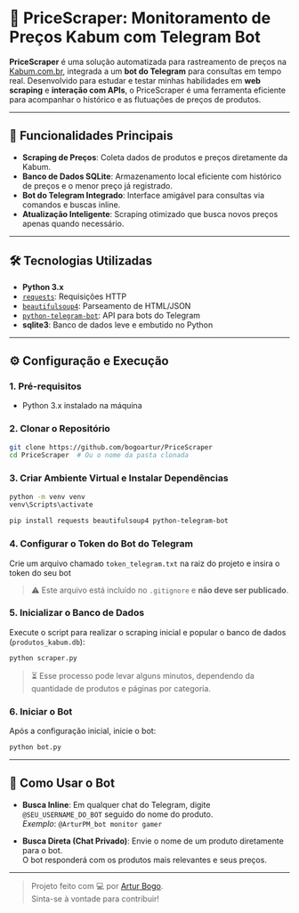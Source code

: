 # 🚀 PriceScraper: Monitoramento de Preços Kabum com Telegram Bot

**PriceScraper** é uma solução automatizada para rastreamento de preços na [Kabum.com.br](https://www.kabum.com.br), integrada a um **bot do Telegram** para consultas em tempo real. Desenvolvido para estudar e testar minhas habilidades em **web scraping** e **interação com APIs**, o PriceScraper é uma ferramenta eficiente para acompanhar o histórico e as flutuações de preços de produtos.

---

## 🌟 Funcionalidades Principais

- **Scraping de Preços**: Coleta dados de produtos e preços diretamente da Kabum.
- **Banco de Dados SQLite**: Armazenamento local eficiente com histórico de preços e o menor preço já registrado.
- **Bot do Telegram Integrado**: Interface amigável para consultas via comandos e buscas inline.
- **Atualização Inteligente**: Scraping otimizado que busca novos preços apenas quando necessário.

---

## 🛠️ Tecnologias Utilizadas

- **Python 3.x**
- [`requests`](https://pypi.org/project/requests/): Requisições HTTP
- [`beautifulsoup4`](https://pypi.org/project/beautifulsoup4/): Parseamento de HTML/JSON
- [`python-telegram-bot`](https://github.com/python-telegram-bot/python-telegram-bot): API para bots do Telegram
- **sqlite3**: Banco de dados leve e embutido no Python

---

## ⚙️ Configuração e Execução

### 1. Pré-requisitos

- Python 3.x instalado na máquina

### 2. Clonar o Repositório

```bash
git clone https://github.com/bogoartur/PriceScraper
cd PriceScraper  # Ou o nome da pasta clonada
```

### 3. Criar Ambiente Virtual e Instalar Dependências

```bash
python -m venv venv
venv\Scripts\activate

pip install requests beautifulsoup4 python-telegram-bot
```

### 4. Configurar o Token do Bot do Telegram

Crie um arquivo chamado `token_telegram.txt` na raiz do projeto e insira o token do seu bot

> ⚠️ Este arquivo está incluído no `.gitignore` e **não deve ser publicado**.

### 5. Inicializar o Banco de Dados

Execute o script para realizar o scraping inicial e popular o banco de dados (`produtos_kabum.db`):

```bash
python scraper.py
```

> ⏳ Esse processo pode levar alguns minutos, dependendo da quantidade de produtos e páginas por categoria.

### 6. Iniciar o Bot

Após a configuração inicial, inicie o bot:

```bash
python bot.py
```

---

## 🤖 Como Usar o Bot

- **Busca Inline**: Em qualquer chat do Telegram, digite `@SEU_USERNAME_DO_BOT` seguido do nome do produto.  
  _Exemplo_: `@ArturPM_bot monitor gamer`

- **Busca Direta (Chat Privado)**: Envie o nome de um produto diretamente para o bot.  
  O bot responderá com os produtos mais relevantes e seus preços.

---

> Projeto feito com 💻 por [Artur Bogo](linkedin.com/in/arturbogo).  
> Sinta-se à vontade para contribuir!
